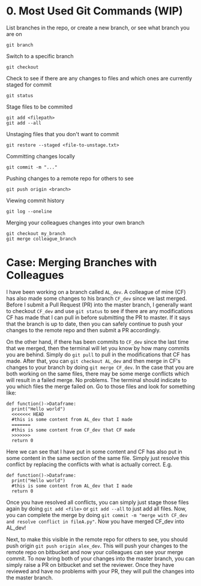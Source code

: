 # 0. Most Used Git Commands (WIP)

List branches in the repo, or create a new branch, or see what branch you are on
```
git branch
```

Switch to a specific branch
```
git checkout
```

Check to see if there are any changes to files and which ones are currently staged for commit
```
git status
```

Stage files to be commited
```
git add <filepath>
git add --all
```

Unstaging files that you don't want to commit
```
git restore --staged <file-to-unstage.txt>
```

Committing changes locally
```
git commit -m "..."
```

Pushing changes to a remote repo for others to see
```
git push origin <branch>
```

Viewing commit history
```
git log --oneline
```

Merging your colleagues changes into your own branch
```
git checkout my_branch
git merge colleague_branch
```

# Case: Merging Branches with Colleagues
I have been working on a branch called ```AL_dev```. A colleague of mine (CF) has also made some changes to his branch ```CF_dev``` since we last merged. Before I submit a Pull Request (PR) into the master branch, I generally want to checkout ```CF_dev``` and use ```git status``` to see if there are any modifications CF has made that I can pull in before submitting the PR to master. If it says that the branch is up to date, then you can safely continue to push your changes to the remote repo and then submit a PR accordingly. 

On the other hand, if there has been commits to ```CF_dev``` since the last time that we merged, then the terminal will let you know by how many commits you are behind. Simply do ```git pull``` to pull in the modifications that CF has made. After that, you can ```git checkout AL_dev``` and then merge in CF's changes to your branch by doing ```git merge CF_dev```. In the case that you are both working on the same files, there may be some merge conflicts which will result in a failed merge. No problems. The terminal should indicate to you which files the merge failed on. Go to those files and look for something like:
```
def function()->Dataframe:
  print("Hello world")
  <<<<<<< HEAD
  #this is some content from AL_dev that I made
  =======
  #this is some content from CF_dev that CF made
  >>>>>>>
  return 0
```
Here we can see that I have put in some content and CF has also put in some content in the same section of the same file. Simply just resolve this conflict by replacing the conflicts with what is actually correct. E.g.
```
def function()->Dataframe:
  print("Hello world")
  #this is some content from AL_dev that I made
  return 0
```
Once you have resolved all conflicts, you can simply just stage those files again by doing ```git add <file>``` or ```git add --all``` to just add all files. Now, you can complete the merge by doing ```git commit -m "merge with CF_dev and resolve conflict in fileA.py"```. Now you have merged CF_dev into AL_dev!

Next, to make this visible in the remote repo for others to see, you should push origin <branch> ```git push origin alex_dev```. This will push your changes to the remote repo on bitbucket and now your colleagues can see your merge commit. To now bring both of your changes into the master branch, you can simply raise a PR on bitbucket and set the reviewer. Once they have reviewed and have no problems with your PR, they will pull the changes into the master branch.
